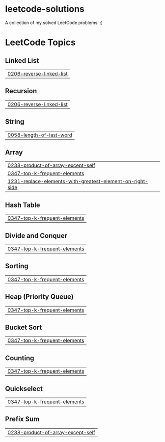 # leetcode-solutions
A collection of my solved LeetCode problems. :)

<!---LeetCode Topics Start-->
# LeetCode Topics
## Linked List
|  |
| ------- |
| [0206-reverse-linked-list](https://github.com/rv-amberh/leetcode-solutions/tree/master/0206-reverse-linked-list) |
## Recursion
|  |
| ------- |
| [0206-reverse-linked-list](https://github.com/rv-amberh/leetcode-solutions/tree/master/0206-reverse-linked-list) |
## String
|  |
| ------- |
| [0058-length-of-last-word](https://github.com/rv-amberh/leetcode-solutions/tree/master/0058-length-of-last-word) |
## Array
|  |
| ------- |
| [0238-product-of-array-except-self](https://github.com/rv-amberh/leetcode-solutions/tree/master/0238-product-of-array-except-self) |
| [0347-top-k-frequent-elements](https://github.com/rv-amberh/leetcode-solutions/tree/master/0347-top-k-frequent-elements) |
| [1231-replace-elements-with-greatest-element-on-right-side](https://github.com/rv-amberh/leetcode-solutions/tree/master/1231-replace-elements-with-greatest-element-on-right-side) |
## Hash Table
|  |
| ------- |
| [0347-top-k-frequent-elements](https://github.com/rv-amberh/leetcode-solutions/tree/master/0347-top-k-frequent-elements) |
## Divide and Conquer
|  |
| ------- |
| [0347-top-k-frequent-elements](https://github.com/rv-amberh/leetcode-solutions/tree/master/0347-top-k-frequent-elements) |
## Sorting
|  |
| ------- |
| [0347-top-k-frequent-elements](https://github.com/rv-amberh/leetcode-solutions/tree/master/0347-top-k-frequent-elements) |
## Heap (Priority Queue)
|  |
| ------- |
| [0347-top-k-frequent-elements](https://github.com/rv-amberh/leetcode-solutions/tree/master/0347-top-k-frequent-elements) |
## Bucket Sort
|  |
| ------- |
| [0347-top-k-frequent-elements](https://github.com/rv-amberh/leetcode-solutions/tree/master/0347-top-k-frequent-elements) |
## Counting
|  |
| ------- |
| [0347-top-k-frequent-elements](https://github.com/rv-amberh/leetcode-solutions/tree/master/0347-top-k-frequent-elements) |
## Quickselect
|  |
| ------- |
| [0347-top-k-frequent-elements](https://github.com/rv-amberh/leetcode-solutions/tree/master/0347-top-k-frequent-elements) |
## Prefix Sum
|  |
| ------- |
| [0238-product-of-array-except-self](https://github.com/rv-amberh/leetcode-solutions/tree/master/0238-product-of-array-except-self) |
<!---LeetCode Topics End-->
